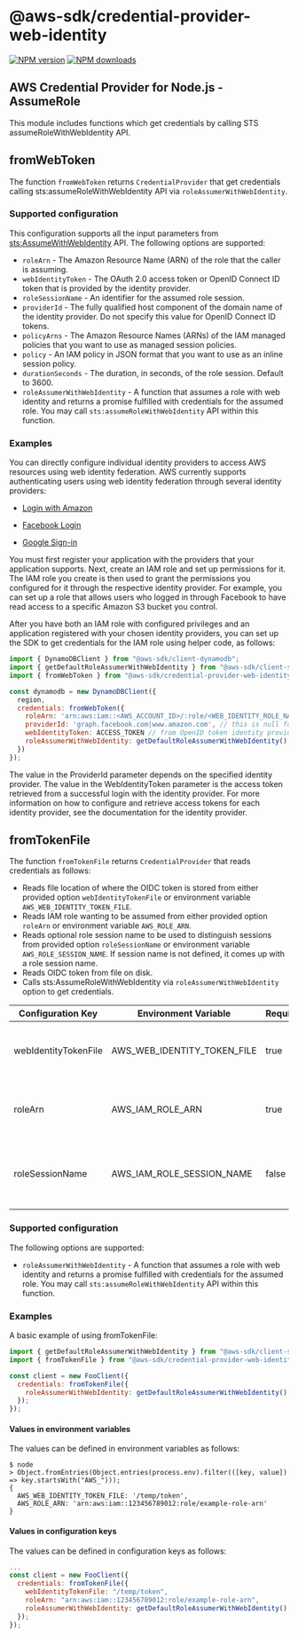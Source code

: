 # @aws-sdk/credential-provider-web-identity

[![NPM version](https://img.shields.io/npm/v/@aws-sdk/credential-provider-web-identity/latest.svg)](https://www.npmjs.com/package/@aws-sdk/credential-provider-web-identity)
[![NPM downloads](https://img.shields.io/npm/dm/@aws-sdk/credential-provider-web-identity.svg)](https://www.npmjs.com/package/@aws-sdk/credential-provider-web-identity)

## AWS Credential Provider for Node.js - AssumeRole

This module includes functions which get credentials by calling STS assumeRoleWithWebIdentity API.

## fromWebToken

The function `fromWebToken` returns `CredentialProvider` that get credentials calling sts:assumeRoleWithWebIdentity
API via `roleAssumerWithWebIdentity`.

### Supported configuration

This configuration supports all the input parameters from
[sts:AssumeWithWebIdentity](https://docs.aws.amazon.com/AWSJavaScriptSDK/v3/latest/clients/client-sts/modules/assumerolewithwebidentityrequest.html) API. The following options are supported:

- `roleArn` - The Amazon Resource Name (ARN) of the role that the caller is assuming.
- `webIdentityToken` - The OAuth 2.0 access token or OpenID Connect ID token that is provided by the identity provider.
- `roleSessionName` - An identifier for the assumed role session.
- `providerId` - The fully qualified host component of the domain name of the identity provider. Do not specify this
  value for OpenID Connect ID tokens.
- `policyArns` - The Amazon Resource Names (ARNs) of the IAM managed policies that you want to use as managed session
  policies.
- `policy` - An IAM policy in JSON format that you want to use as an inline session policy.
- `durationSeconds` - The duration, in seconds, of the role session. Default to 3600.
- `roleAssumerWithWebIdentity` - A function that assumes a role with web identity
  and returns a promise fulfilled with credentials for the assumed role. You may call
  `sts:assumeRoleWithWebIdentity` API within this function.

### Examples

You can directly configure individual identity providers to access AWS resources using web identity federation. AWS
currently supports authenticating users using web identity federation through several identity providers:

- [Login with Amazon](https://login.amazon.com/)

- [Facebook Login](https://developers.facebook.com/docs/facebook-login/web/)

- [Google Sign-in](https://developers.google.com/identity/)

You must first register your application with the providers that your application supports. Next, create an IAM role and
set up permissions for it. The IAM role you create is then used to grant the permissions you configured for it through
the respective identity provider. For example, you can set up a role that allows users who logged in through Facebook
to have read access to a specific Amazon S3 bucket you control.

After you have both an IAM role with configured privileges and an application registered with your chosen identity
providers, you can set up the SDK to get credentials for the IAM role using helper code, as follows:

```javascript
import { DynamoDBClient } from "@aws-sdk/client-dynamodb";
import { getDefaultRoleAssumerWithWebIdentity } from "@aws-sdk/client-sts";
import { fromWebToken } from "@aws-sdk/credential-provider-web-identity";

const dynamodb = new DynamoDBClient({
  region,
  credentials: fromWebToken({
    roleArn: 'arn:aws:iam::<AWS_ACCOUNT_ID>/:role/<WEB_IDENTITY_ROLE_NAME>',
    providerId: 'graph.facebook.com|www.amazon.com', // this is null for Google
    webIdentityToken: ACCESS_TOKEN // from OpenID token identity provider
    roleAssumerWithWebIdentity: getDefaultRoleAssumerWithWebIdentity(),
  })
});

```

The value in the ProviderId parameter depends on the specified identity provider. The value in the WebIdentityToken
parameter is the access token retrieved from a successful login with the identity provider. For more information on how
to configure and retrieve access tokens for each identity provider, see the documentation for the identity provider.

## fromTokenFile

The function `fromTokenFile` returns `CredentialProvider` that reads credentials as follows:

- Reads file location of where the OIDC token is stored from either provided option `webIdentityTokenFile` or environment variable `AWS_WEB_IDENTITY_TOKEN_FILE`.
- Reads IAM role wanting to be assumed from either provided option `roleArn` or environment variable `AWS_ROLE_ARN`.
- Reads optional role session name to be used to distinguish sessions from provided option `roleSessionName` or environment variable `AWS_ROLE_SESSION_NAME`.
  If session name is not defined, it comes up with a role session name.
- Reads OIDC token from file on disk.
- Calls sts:AssumeRoleWithWebIdentity via `roleAssumerWithWebIdentity` option to get credentials.

| **Configuration Key** | **Environment Variable**    | **Required** | **Description**                                   |
| --------------------- | --------------------------- | ------------ | ------------------------------------------------- |
| webIdentityTokenFile  | AWS_WEB_IDENTITY_TOKEN_FILE | true         | File location of where the `OIDC` token is stored |
| roleArn               | AWS_IAM_ROLE_ARN            | true         | The IAM role wanting to be assumed                |
| roleSessionName       | AWS_IAM_ROLE_SESSION_NAME   | false        | The IAM session name used to distinguish sessions |

### Supported configuration

The following options are supported:

- `roleAssumerWithWebIdentity` - A function that assumes a role with web identity
  and returns a promise fulfilled with credentials for the assumed role. You may call
  `sts:assumeRoleWithWebIdentity` API within this function.

### Examples

A basic example of using fromTokenFile:

```js
import { getDefaultRoleAssumerWithWebIdentity } from "@aws-sdk/client-sts";
import { fromTokenFile } from "@aws-sdk/credential-provider-web-identity";

const client = new FooClient({
  credentials: fromTokenFile({
    roleAssumerWithWebIdentity: getDefaultRoleAssumerWithWebIdentity()
  });
});
```

#### Values in environment variables

The values can be defined in environment variables as follows:

```console
$ node
> Object.fromEntries(Object.entries(process.env).filter(([key, value]) => key.startsWith("AWS_")));
{
  AWS_WEB_IDENTITY_TOKEN_FILE: '/temp/token',
  AWS_ROLE_ARN: 'arn:aws:iam::123456789012:role/example-role-arn'
}
```

#### Values in configuration keys

The values can be defined in configuration keys as follows:

```js
...
const client = new FooClient({
  credentials: fromTokenFile({
    webIdentityTokenFile: "/temp/token",
    roleArn: "arn:aws:iam::123456789012:role/example-role-arn",
    roleAssumerWithWebIdentity: getDefaultRoleAssumerWithWebIdentity()
  });
});
```

